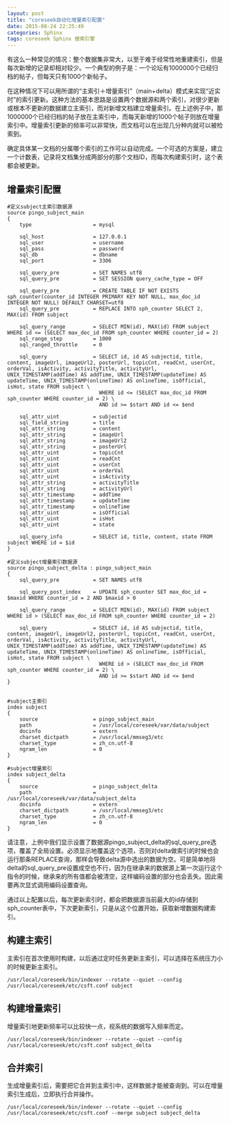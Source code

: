```yaml
---
layout: post
title: "coreseek自动化增量索引配置"
date: 2015-08-24 22:25:49
categories: Sphinx
tags: coreseek Sphinx 搜索引擎
---
```


有这么一种常见的情况：整个数据集非常大，以至于难于经常性地重建索引，但是每次新增的记录却相对较少。一个典型的例子是：一个论坛有1000000个已经归档的帖子，但每天只有1000个新帖子。

在这种情况下可以用所谓的“主索引＋增量索引”（main+delta）模式来实现“近实时”的索引更新。这种方法的基本思路是设置两个数据源和两个索引，对很少更新或根本不更新的数据建立主索引，而对新增文档建立增量索引。在上述例子中，那1000000个已经归档的帖子放在主索引中，而每天新增的1000个帖子则放在增量索引中。增量索引更新的频率可以非常快，而文档可以在出现几分种内就可以被检索到。

确定具体某一文档的分属哪个索引的工作可以自动完成。一个可选的方案是，建立一个计数表，记录将文档集分成两部分的那个文档ID，而每次构建索引时，这个表都会被更新。

## 增量索引配置  ##

```nginx
#定义subject主索引数据源
source pingo_subject_main
{
    type                    = mysql

    sql_host                = 127.0.0.1
    sql_user                = username
    sql_pass                = password
    sql_db                  = dbname
    sql_port                = 3306
    
    sql_query_pre           = SET NAMES utf8
    sql_query_pre           = SET SESSION query_cache_type = OFF
    
    sql_query_pre           = CREATE TABLE IF NOT EXISTS sph_counter(counter_id INTEGER PRIMARY KEY NOT NULL, max_doc_id INTEGER NOT NULL) DEFAULT CHARSET=utf8
    sql_query_pre           = REPLACE INTO sph_counter SELECT 2, MAX(id) FROM subject
    
    sql_query_range         = SELECT MIN(id), MAX(id) FROM subject WHERE id <= (SELECT max_doc_id FROM sph_counter WHERE counter_id = 2)
    sql_range_step          = 1000
    sql_ranged_throttle     = 0
    
    sql_query               = SELECT id, id AS subjectid, title, content, imageUrl, imageUrl2, posterUrl, topicCnt, readCnt, userCnt, orderVal, isActivity, activityTitle, activityUrl, UNIX_TIMESTAMP(addTime) AS addTime, UNIX_TIMESTAMP(updateTime) AS updateTime, UNIX_TIMESTAMP(onlineTime) AS onlineTime, isOfficial, isHot, state FROM subject \
                              WHERE id <= (SELECT max_doc_id FROM sph_counter WHERE counter_id = 2) \
                              AND id >= $start AND id <= $end
    
    sql_attr_uint           = subjectid
    sql_field_string        = title
    sql_attr_string         = content
    sql_attr_string         = imageUrl
    sql_attr_string         = imageUrl2
    sql_attr_string         = posterUrl
    sql_attr_uint           = topicCnt
    sql_attr_uint           = readCnt
    sql_attr_uint           = userCnt
    sql_attr_uint           = orderVal
    sql_attr_uint           = isActivity
    sql_attr_string         = activityTitle
    sql_attr_string         = activityUrl
    sql_attr_timestamp      = addTime
    sql_attr_timestamp      = updateTime
    sql_attr_timestamp      = onlineTime
    sql_attr_uint           = isOfficial
    sql_attr_uint           = isHot
    sql_attr_uint           = state
    
    sql_query_info          = SELECT id, title, content, state FROM subject WHERE id = $id
}

#定义subject增量索引数据源
source pingo_subject_delta : pingo_subject_main
{
    sql_query_pre           = SET NAMES utf8
    
    sql_query_post_index    = UPDATE sph_counter SET max_doc_id = $maxid WHERE counter_id = 2 AND $maxid > 0
    
    sql_query_range         = SELECT MIN(id), MAX(id) FROM subject WHERE id > (SELECT max_doc_id FROM sph_counter WHERE counter_id = 2)
    
    sql_query               = SELECT id, id AS subjectid, title, content, imageUrl, imageUrl2, posterUrl, topicCnt, readCnt, userCnt, orderVal, isActivity, activityTitle, activityUrl, UNIX_TIMESTAMP(addTime) AS addTime, UNIX_TIMESTAMP(updateTime) AS updateTime, UNIX_TIMESTAMP(onlineTime) AS onlineTime, isOfficial, isHot, state FROM subject \
                              WHERE id > (SELECT max_doc_id FROM sph_counter WHERE counter_id = 2) \
                              AND id >= $start AND id <= $end
}


#subject主索引
index subject
{
    source                  = pingo_subject_main
    path                    = /usr/local/coreseek/var/data/subject
    docinfo                 = extern
    charset_dictpath        = /usr/local/mmseg3/etc
    charset_type            = zh_cn.utf-8
    ngram_len               = 0
}

#subject增量索引
index subject_delta
{
    source                  = pingo_subject_delta
    path                    = /usr/local/coreseek/var/data/subject_delta
    docinfo                 = extern
    charset_dictpath        = /usr/local/mmseg3/etc
    charset_type            = zh_cn.utf-8
    ngram_len               = 0
}

```

请注意，上例中我们显示设置了数据源pingo_subject_delta的sql_query_pre选项，覆盖了全局设置。必须显示地覆盖这个选项，否则对delta做索引的时候也会运行那条REPLACE查询，那样会导致delta源中选出的数据为空。可是简单地将delta的sql_query_pre设置成空也不行，因为在继承来的数据源上第一次运行这个指令的时候，继承来的所有值都会被清空，这样编码设置的部分也会丢失。因此需要再次显式调用编码设置查询。

通过以上配置以后，每次更新索引时，都会把数据源当前最大的id存储到sph_counter表中，下次更新索引，只是从这个位置开始，获取新增数据构建索引。



## 构建主索引  ##

主索引在首次使用时构建，以后通过定时任务更新主索引，可以选择在系统压力小的时候更新主索引。
```
/usr/local/coreseek/bin/indexer --rotate --quiet --config /usr/local/coreseek/etc/csft.conf subject 
```

## 构建增量索引 ##

增量索引地更新频率可以比较快一点，视系统的数据写入频率而定。
```
/usr/local/coreseek/bin/indexer --rotate --quiet --config /usr/local/coreseek/etc/csft.conf subject_delta
```

## 合并索引 ##
生成增量索引后，需要把它合并到主索引中，这样数据才能被查询到。可以在增量索引生成后，立即执行合并操作。

```
/usr/local/coreseek/bin/indexer --rotate --quiet --config /usr/local/coreseek/etc/csft.conf --merge subject subject_delta
```